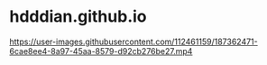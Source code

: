 # hdddian.github.io

https://user-images.githubusercontent.com/112461159/187362471-6cae8ee4-8a97-45aa-8579-d92cb276be27.mp4


